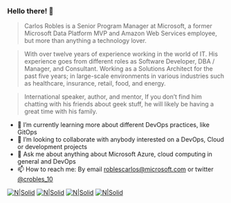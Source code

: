 ### Hello there! 👋

> Carlos Robles is a Senior Program Manager at Microsoft, a former Microsoft Data Platform MVP and Amazon Web Services employee, but more than anything a technology lover.

> With over twelve years of experience working in the world of IT.  His experience goes from different roles as Software Developer, DBA / Manager, and Consultant. Working as a Solutions Architect for the past five years; in large-scale environments in various industries such as healthcare, insurance, retail, food, and energy.

> International speaker, author, and mentor, If you don’t find him chatting with his friends about geek stuff, he will likely be having a great time with his family.

- 🌱 I’m currently learning more about different DevOps practices, like GitOps
- 🤝 I’m looking to collaborate with anybody interested on a DevOps, Cloud or development projects
- 💬 Ask me about anything about Microsoft Azure, cloud computing in general and DevOps
- 📫 How to reach me: By email [roblescarlos@microsoft.com](mailto:roblescarlos@microsoft.com) or twitter [@crobles_10](https://twitter.com/crobles_10)

[![N|Solid](http://dbamastery.com/wp-content/uploads/2018/08/if_twitter_circle_color_107170.png)](https://twitter.com/dbamastery) [![N|Solid](http://dbamastery.com/wp-content/uploads/2018/08/if_github_circle_black_107161.png)](https://github.com/dbamaster) [![N|Solid](http://dbamastery.com/wp-content/uploads/2018/08/if_linkedin_circle_color_107178.png)](https://www.linkedin.com/in/croblesdba/) [![N|Solid](http://dbamastery.com/wp-content/uploads/2018/08/if_browser_1055104.png)](http://dbamastery.com/)
